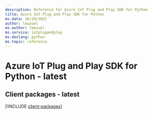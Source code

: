 ```yaml
---
description: Reference for Azure IoT Plug and Play SDK for Python
title: Azure IoT Plug and Play SDK for Python
ms.data: 10/20/2022
author: lmazuel
ms.author: lmazuel
ms.service: iotplugandplay
ms.devlang: python
ms.topic: reference
---
```

# Azure IoT Plug and Play SDK for Python - latest

## Client packages - latest
[!INCLUDE [client-packages](iot-plug-and-play-client-index.md)]